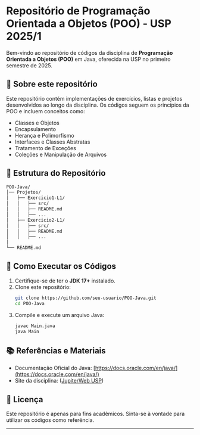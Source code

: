 # Repositório de Programação Orientada a Objetos (POO) - USP 2025/1

Bem-vindo ao repositório de códigos da disciplina de **Programação Orientada a Objetos (POO)** em Java, oferecida na USP no primeiro semestre de 2025.

## 📌 Sobre este repositório
Este repositório contém implementações de exercícios, listas e projetos desenvolvidos ao longo da disciplina. Os códigos seguem os princípios da POO e incluem conceitos como:
- Classes e Objetos
- Encapsulamento
- Herança e Polimorfismo
- Interfaces e Classes Abstratas
- Tratamento de Exceções
- Coleções e Manipulação de Arquivos

## 📁 Estrutura do Repositório
```bash
POO-Java/
│── Projetos/
│   ├── Exercicio1-L1/
│   │   ├── src/
│   │   ├── README.md
│   │   ├── ...
│   ├── Exercicio2-L1/
│   │   ├── src/
│   │   ├── README.md
│   │   ├── ...
│
└── README.md
```

## 🚀 Como Executar os Códigos
1. Certifique-se de ter o **JDK 17+** instalado.
2. Clone este repositório:
   ```bash
   git clone https://github.com/seu-usuario/POO-Java.git
   cd POO-Java
   ```
3. Compile e execute um arquivo Java:
   ```bash
   javac Main.java
   java Main
   ```

## 📚 Referências e Materiais
- Documentação Oficial do Java: [https://docs.oracle.com/en/java/](https://docs.oracle.com/en/java/)
- Site da disciplina: ([JupiterWeb USP](https://uspdigital.usp.br/jupiterweb/obterDisciplina?nomdis=&sgldis=SCC0204))

## 📜 Licença
Este repositório é apenas para fins acadêmicos. Sinta-se à vontade para utilizar os códigos como referência.

---
